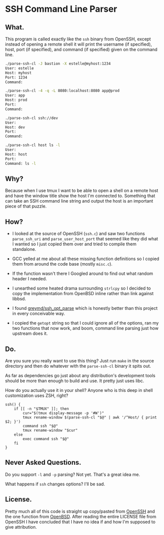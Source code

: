 # SSH Command Line Parser

## What.

This program is called exactly like the `ssh` binary from OpenSSH, except
instead of opening a remote shell it will print the username (if specified),
host, port (if specified), and command (if specified) given on the command line.

```bash
./parse-ssh-cl -J bastion -X estelle@myhost:1234
User: estelle
Host: myhost
Port: 1234
Command:

./parse-ssh-cl -4 -q -L 8080:localhost:8080 app@prod
User: app
Host: prod
Port:
Command:

./parse-ssh-cl ssh://dev
User:
Host: dev
Port:
Command:

./parse-ssh-cl host ls -l
User:
Host: host
Port:
Command: ls -l
```

## Why?

Because when I use tmux I want to be able to open a shell on a remote host and
have the window title show the host I'm connected to. Something that can take an
SSH command line string and output the host is an important piece of that
puzzle.

## How?

* I looked at the source of OpenSSH (`ssh.c`) and saw two functions
  `parse_ssh_uri` and `parse_user_host_port` that seemed like they did what I
  wanted so I just copied them over and tried to compile them standalone.
  
* GCC yelled at me about all these missing function definitions so I copied
  them from around the code base (mostly `misc.c`).
  
* If the function wasn't there I Googled around to find out what random header I
  needed.
  
* I unearthed some heated drama surrounding `strlcpy` so I decided to copy the
  implementation from OpenBSD inline rather than link against libbsd.

* I found [greymd/ssh_opt_parse](https://github.com/greymd/ssh_opt_parse) which
  is honestly better than this project in every conceivable way.

* I copied the `getopt` string so that I could ignore all of the options, ran my
  two functions that now work, and boom, command line parsing just how upstream
  does it.

## Do.

Are you sure you really want to use this thing? Just run `make` in the source
directory and then do whatever with the `parse-ssh-cl` binary it spits out.

As far as dependencies go just about any distribution's development tools should
be more than enough to build and use. It pretty just uses libc.

How do you actually use it in your shell? Anyone who is this deep in shell
customization uses ZSH, right?

```
ssh() {
    if [[ -n "$TMUX" ]]; then
        cur="$(tmux display-message -p '#W')"
        tmux rename-window $(parse-ssh-cl "$@" | awk '/^Host/ { print $2; }')
        command ssh "$@"
        tmux rename-window "$cur"
    else
        exec command ssh "$@"
    fi
}
```

## Never Asked Questions.

Do you support `-l` and `-p` parsing? Not yet. That's a great idea me.

What happens if `ssh` changes options? I'll be sad.

## License.

Pretty much all of this code is straight up copy/pasted from
[OpenSSH](https://github.com/openssh/openssh-portable) and the one function from
[OpenBSD](https://github.com/openbsd/src). After reading the entire LICENSE file
from OpenSSH I have concluded that I have no idea if and how I'm supposed to
give attribution.
